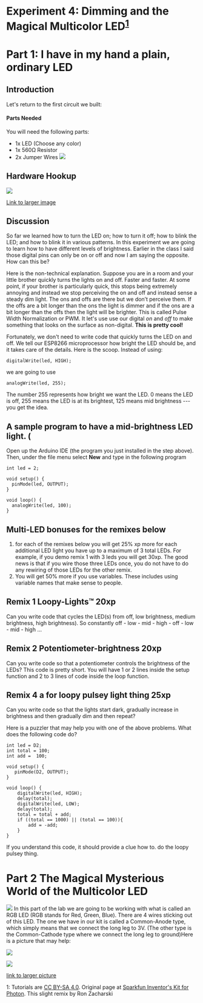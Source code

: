# Experiment 4: Dimming and the Magical Multicolor LED<sup>[1](#myfootnote1)</sup>

# Part 1: I have in my hand a plain, ordinary LED

## Introduction
Let's return to the first circuit we built:

#### Parts Needed
You will need the following parts:

* 1x LED (Choose any color)
* 1x 560Ω Resistor
* 2x Jumper Wires
![](pics/combo.png)

## Hardware Hookup


![](pics/experiment4a_bb.png)

[Link to larger image](pics/experiment4a_bb.png)

## Discussion
So far we learned how to turn the LED on; how to turn it off; how to blink the LED; and how to blink it in various patterns. In this experiment we are going to learn how to have different levels of brightness. Earlier in the class I said those digital pins can only be on or off and now I am saying the opposite. How can this be?

Here is the non-technical explanation. Suppose you are in a room and your little brother quickly turns the lights on and off. Faster and faster. At some point, if your brother is particularly quick, this stops being extremely annoying and instead we stop perceiving the on and off and instead sense a steady dim light. The ons and offs are there but we don’t perceive them. If the offs are a bit longer than the ons the light is dimmer and if the ons are a bit longer than the offs then the light will be brighter. This is called Pulse Width Normalization or PWM. It let's use use our digital *on* and *off* to make something that looks on the surface as non-digital.  **This is pretty cool!**
  
Fortunately, we don't need to write code that quickly turns the LED on and off. We tell our ESP8266 microprocessor how bright the LED should be, and it takes care of the details. Here is the scoop. Instead of using:

	digitalWrite(led, HIGH);
	
we are going to use

	analogWrite(led, 255);
	
The number 255 represents how bright we want the LED. 0 means the LED is off, 255 means the LED is at its brightest, 125 means mid brightness --- you get the idea.

## A sample program to have a mid-brightness LED light.  (
Open up the Arduino IDE (the program you just installed in the step above). Then, under the file menu select **New** and type in the following program


	int led = 2;

	void setup() {
	  pinMode(led, OUTPUT);
	}

	void loop() {
	  analogWrite(led, 100);
	}
	
## Multi-LED bonuses for the remixes below

1. for each of the remixes below you will get 25% xp more for each additional LED light you have up to a maximum of 3 total LEDs. For example, if you demo remix 1 with 3 leds you will get 30xp. The good news is that if you wire those three LEDs once, you do not have to do any rewiring of those LEDs for the other remix.
2. You will get 50% more if you use variables. These includes using variable names that make sense to people.


## Remix 1 Loopy-Lights™    20xp

Can you write code that cycles the LED(s) from off, low brightness, medium brightness, high brightness). 
So constantly off - low - mid - high - off - low - mid - high …

## Remix 2  Potentiometer-brightness 20xp

Can you write code so that a potentiometer controls the brightness of the LEDs?
This code is pretty short. You will have 1 or 2 lines inside the setup function and 2 to 3 lines of code inside the loop function.

## Remix 4  a for loopy pulsey light thing 25xp

Can you write code so that the lights start dark, gradually increase in brightness and then gradually dim and then repeat?

Here is a puzzler that may help you with one of the above problems. What does the following code do?

	int led = D2;
	int total = 100;
	int add =  100;

	void setup() {
	   pinMode(D2, OUTPUT);
	}

	void loop() {
	    digitalWrite(led, HIGH);
	    delay(total);
	    digitalWrite(led, LOW);
	    delay(total);
	    total = total + add;
	    if ((total == 1000) || (total == 100)){
	        add = -add;
	    }
	}

If you understand this code, it should provide a clue how to. do the loopy pulsey thing.
 
# Part 2 The Magical Mysterious World of the Multicolor LED
![](pics/rgb.jpg)
In this part of the lab we are going to be working with what is called an RGB LED (RGB stands for Red, Green, Blue). There are 4 wires sticking out of this LED. The one we have in our kit is called a Common-Anode type, which simply means that we connect the long leg to 3V.  (The other type is the Common-Cathode type where we connect the long leg to ground)Here is a picture that may help:

![](pics/common_anode_rgb_led.png)


![](pics/es4b.png)

[link to larger picture](pics/es4b.png)

<a name="myfootnote1">1</a>: Tutorials are [CC BY-SA 4.0](https://creativecommons.org/licenses/by-sa/4.0/). Original page at [Sparkfun Inventor's Kit for Photon](https://learn.sparkfun.com/tutorials/sparkfun-inventors-kit-for-photon-experiment-guide/experiment-1-hello-world-blink-an-led).  This slight remix by Ron Zacharski
